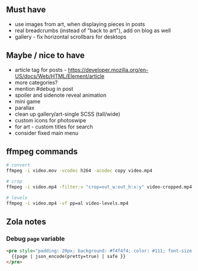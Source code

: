 ## Must have

* use images from art, when displaying pieces in posts
* real breadcrumbs (instead of "back to art"), add on blog as well
* gallery - fix horizontal scrollbars for desktops

## Maybe / nice to have

* article tag for posts - https://developer.mozilla.org/en-US/docs/Web/HTML/Element/article
* more categories?
* mention #debug in post
* spoiler and sidenote reveal animation
* mini game
* parallax
* clean up gallery/art-single SCSS (tall/wide)
* custom icons for photoswipe
* for art - custom titles for search
* consider fixed main menu


## ffmpeg commands

```sh
# convert
ffmpeg -i video.mov -vcodec h264 -acodec copy video.mp4

# crop
ffmpeg -i video.mp4 -filter:v "crop=out_w:out_h:x:y" video-cropped.mp4

# levels
ffmpeg -i video.mp4 -vf pp=al video-levels.mp4
```

## Zola notes

### Debug `page` variable

```html
<pre style="padding: 20px; background: #f4f4f4; color: #111; font-size: 14px; overflow: auto; max-width: 100%">
  {{page | json_encode(pretty=true) | safe }}
</pre>
```
